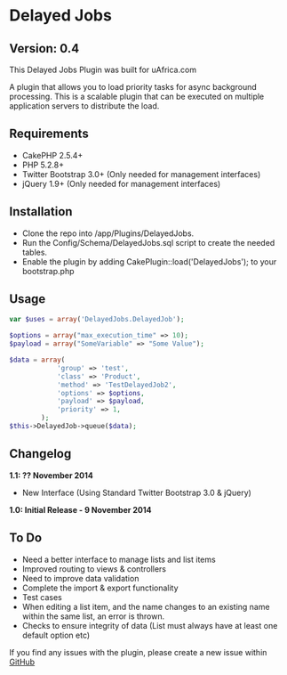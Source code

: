 Delayed Jobs
=================

Version: 0.4
------------

This Delayed Jobs Plugin was built for uAfrica.com

A plugin that allows you to load priority tasks for async background processing. This is a scalable plugin that can be executed on multiple application servers to distribute the load.

Requirements
------------

* CakePHP 2.5.4+
* PHP 5.2.8+
* Twitter Bootstrap 3.0+ (Only needed for management interfaces)
* jQuery 1.9+ (Only needed for management interfaces)

Installation
------------

* Clone the repo into /app/Plugins/DelayedJobs.
* Run the Config/Schema/DelayedJobs.sql script to create the needed tables.
* Enable the plugin by adding CakePlugin::load('DelayedJobs'); to your bootstrap.php

Usage
-------------
```php
var $uses = array('DelayedJobs.DelayedJob');

$options = array("max_execution_time" => 10);
$payload = array("SomeVariable" => "Some Value");

$data = array(
            'group' => 'test',
            'class' => 'Product',
            'method' => 'TestDelayedJob2',
            'options' => $options,
            'payload' => $payload,
            'priority' => 1,
        );
$this->DelayedJob->queue($data);
```

Changelog
-----

**1.1: ?? November 2014**
* New Interface (Using Standard Twitter Bootstrap 3.0 & jQuery)

**1.0: Initial Release - 9 November 2014**

To Do
-----

* Need a better interface to manage lists and list items
* Improved routing to views & controllers
* Need to improve data validation
* Complete the import & export functionality
* Test cases
* When editing a list item, and the name changes to an existing name within the same list, an error is thrown.
* Checks to ensure integrity of data (List must always have at least one default option etc)


If you find any issues with the plugin, please create a new issue within [GitHub](https://github.com/jacoroux/cakephp-lookuplists-plugin/issues)